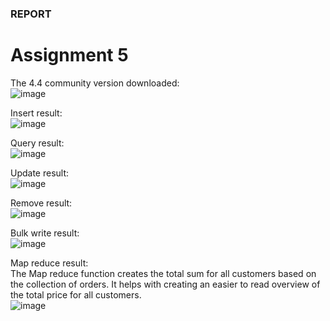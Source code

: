 ### REPORT ###
# Assignment 5 #
The 4.4 community version downloaded:\
![image](https://github.com/user-attachments/assets/476624cc-dd6e-45e1-b96d-dc05b14fa547)

Insert result:\
![image](https://github.com/user-attachments/assets/49b9ae41-c738-4d94-87f0-2ba74359d6c8)

Query result:\
![image](https://github.com/user-attachments/assets/59434344-2ad7-4026-9030-6390cfde13b3)

Update result:\
![image](https://github.com/user-attachments/assets/1c4eba0b-59c6-47b6-8cee-6b5cbe3ca079)

Remove result:\
![image](https://github.com/user-attachments/assets/4620eccf-b253-4b25-808c-9b61596dd148)

Bulk write result:\
![image](https://github.com/user-attachments/assets/2a7b9c30-4d7f-4018-94c8-bbd6bb2ba132)

Map reduce result:\
The Map reduce function creates the total sum for all customers based on the collection of orders.
It helps with creating an easier to read overview of the total price for all customers. \
![image](https://github.com/user-attachments/assets/eb6b98e4-638f-48b8-a475-0251aa927e1a)




